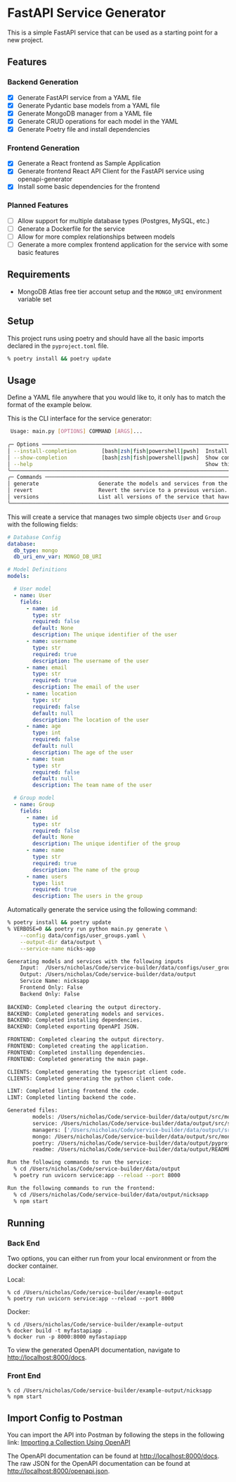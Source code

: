 # FastAPI Service Generator



This is a simple FastAPI service that can be used as a starting point for a new project.

## Features

### Backend Generation
- [x] Generate FastAPI service from a YAML file
- [x] Generate Pydantic base models from a YAML file
- [x] Generate MongoDB manager from a YAML file
- [x] Generate CRUD operations for each model in the YAML
- [x] Generate Poetry file and install dependencies
### Frontend Generation
- [x] Generate a React frontend as Sample Application
- [x] Generate frontend React API Client for the FastAPI service using openapi-generator
- [x] Install some basic dependencies for the frontend
### Planned Features
- [ ] Allow support for multiple database types (Postgres, MySQL, etc.)
- [ ] Generate a Dockerfile for the service
- [ ] Allow for more complex relationships between models
- [ ] Generate a more complex frontend application for the service with some basic features

## Requirements

- MongoDB Atlas free tier account setup and the `MONGO_URI` environment variable set

## Setup

This project runs using poetry and should have all the basic imports declared in the `pyproject.toml` file.
```bash
% poetry install && poetry update
```

## Usage

Define a YAML file anywhere that you would like to, it only has to match the format of the example below.

This is the CLI interface for the service generator:
```bash
 Usage: main.py [OPTIONS] COMMAND [ARGS]...                                                                                                                                                                
                                                                                                                                                                                                           
╭─ Options ───────────────────────────────────────────────────────────────────────────────────────────────────────────────────────────────────────────────────────────────────────────────────────────────╮
│ --install-completion        [bash|zsh|fish|powershell|pwsh]  Install completion for the specified shell. [default: None]                                                                                │
│ --show-completion           [bash|zsh|fish|powershell|pwsh]  Show completion for the specified shell, to copy it or customize the installation. [default: None]                                         │
│ --help                                                       Show this message and exit.                                                                                                                │
╰─────────────────────────────────────────────────────────────────────────────────────────────────────────────────────────────────────────────────────────────────────────────────────────────────────────╯
╭─ Commands ──────────────────────────────────────────────────────────────────────────────────────────────────────────────────────────────────────────────────────────────────────────────────────────────╮
│ generate                   Generate the models and services from the input yaml config.                                                                                                                 │
│ revert                     Revert the service to a previous version.                                                                                                                                    │
│ versions                   List all versions of the service that have been generated.                                                                                                                   │
╰─────────────────────────────────────────────────────────────────────────────────────────────────────────────────────────────────────────────────────────────────────────────────────────────────────────╯
```

This will create a service that manages two simple objects `User` and `Group` with the following fields:
```yaml
# Database Config
database:
  db_type: mongo
  db_uri_env_var: MONGO_DB_URI

# Model Definitions
models:

  # User model
  - name: User
    fields:
      - name: id
        type: str
        required: false
        default: None
        description: The unique identifier of the user
      - name: username
        type: str
        required: true
        description: The username of the user
      - name: email
        type: str
        required: true
        description: The email of the user
      - name: location
        type: str
        required: false
        default: null
        description: The location of the user
      - name: age
        type: int
        required: false
        default: null
        description: The age of the user
      - name: team
        type: str
        required: false
        default: null
        description: The team name of the user

  # Group model
  - name: Group
    fields:
      - name: id
        type: str
        required: false
        default: None
        description: The unique identifier of the group
      - name: name
        type: str
        required: true
        description: The name of the group
      - name: users
        type: list
        required: true
        description: The users in the group
```

Automatically generate the service using the following command:
```bash
% poetry install && poetry update
% VERBOSE=0 && poetry run python main.py generate \
    --config data/configs/user_groups.yaml \
    --output-dir data/output \
    --service-name nicks-app

Generating models and services with the following inputs
    Input:  /Users/nicholas/Code/service-builder/data/configs/user_groups.yaml
    Output: /Users/nicholas/Code/service-builder/data/output
    Service Name: nicksapp
    Frontend Only: False
    Backend Only: False
    
BACKEND: Completed clearing the output directory.
BACKEND: Completed generating models and services.
BACKEND: Completed installing dependencies.
BACKEND: Completed exporting OpenAPI JSON.

FRONTEND: Completed clearing the output directory.
FRONTEND: Completed creating the application.
FRONTEND: Completed installing dependencies.
FRONTEND: Completed generating the main page.

CLIENTS: Completed generating the typescript client code.
CLIENTS: Completed generating the python client code.

LINT: Completed linting frontend the code.
LINT: Completed linting backend the code.

Generated files:
        models: /Users/nicholas/Code/service-builder/data/output/src/models/models.py
        service: /Users/nicholas/Code/service-builder/data/output/src/service.py
        managers: ['/Users/nicholas/Code/service-builder/data/output/src/user_manager.py', '/Users/nicholas/Code/service-builder/data/output/src/group_manager.py']
        mongo: /Users/nicholas/Code/service-builder/data/output/src/mongo.py
        poetry: /Users/nicholas/Code/service-builder/data/output/pyproject.toml
        readme: /Users/nicholas/Code/service-builder/data/output/README.md

Run the following commands to run the service:
  % cd /Users/nicholas/Code/service-builder/data/output
  % poetry run uvicorn service:app --reload --port 8000

Run the following commands to run the frontend:
  % cd /Users/nicholas/Code/service-builder/data/output/nicksapp
  % npm start
```

## Running

### Back End 

Two options, you can either run from your local environment or from the docker container.

Local:
``` 
% cd /Users/nicholas/Code/service-builder/example-output  
% poetry run uvicorn service:app --reload --port 8000
```

Docker:
```
% cd /Users/nicholas/Code/service-builder/example-output
% docker build -t myfastapiapp .
% docker run -p 8000:8000 myfastapiapp
```

To view the generated OpenAPI documentation, navigate to [http://localhost:8000/docs](http://localhost:8000/docs).

### Front End
```
% cd /Users/nicholas/Code/service-builder/example-output/nicksapp
% npm start
```

## Import Config to Postman

You can import the API into Postman by following the steps in the following link: [Importing a Collection Using OpenAPI](https://learning.postman.com/docs/integrations/available-integrations/working-with-openAPI/)

The OpenAPI documentation can be found at [http://localhost:8000/docs](http://localhost:8000/docs). The raw JSON 
for the OpenAPI documentation can be found at [http://localhost:8000/openapi.json](http://localhost:8000/openapi.json).
